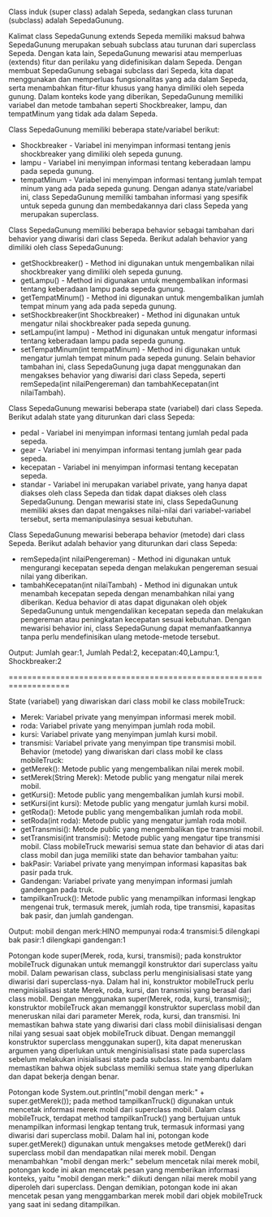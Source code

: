 Class induk (super class) adalah Sepeda, sedangkan class turunan (subclass) adalah SepedaGunung.

Kalimat class SepedaGunung extends Sepeda memiliki maksud bahwa SepedaGunung merupakan sebuah subclass atau turunan dari superclass Sepeda. Dengan kata lain, SepedaGunung mewarisi atau memperluas (extends) fitur dan perilaku yang didefinisikan dalam Sepeda.
Dengan membuat SepedaGunung sebagai subclass dari Sepeda, kita dapat menggunakan dan memperluas fungsionalitas yang ada dalam Sepeda, serta menambahkan fitur-fitur khusus yang hanya dimiliki oleh sepeda gunung. Dalam konteks kode yang diberikan, SepedaGunung memiliki variabel dan metode tambahan seperti Shockbreaker, lampu, dan tempatMinum yang tidak ada dalam Sepeda.

Class SepedaGunung memiliki beberapa state/variabel berikut:
- Shockbreaker - Variabel ini menyimpan informasi tentang jenis shockbreaker yang dimiliki oleh sepeda gunung.
- lampu - Variabel ini menyimpan informasi tentang keberadaan lampu pada sepeda gunung.
- tempatMinum - Variabel ini menyimpan informasi tentang jumlah tempat minum yang ada pada sepeda gunung.
Dengan adanya state/variabel ini, class SepedaGunung memiliki tambahan informasi yang spesifik untuk sepeda gunung dan membedakannya dari class Sepeda yang merupakan superclass.

Class SepedaGunung memiliki beberapa behavior sebagai tambahan dari behavior yang diwarisi dari class Sepeda. Berikut adalah behavior yang dimiliki oleh class SepedaGunung:
- getShockbreaker() - Method ini digunakan untuk mengembalikan nilai shockbreaker yang dimiliki oleh sepeda gunung.
- getLampu() - Method ini digunakan untuk mengembalikan informasi tentang keberadaan lampu pada sepeda gunung.
- getTempatMinum() - Method ini digunakan untuk mengembalikan jumlah tempat minum yang ada pada sepeda gunung.
- setShockbreaker(int Shockbreaker) - Method ini digunakan untuk mengatur nilai shockbreaker pada sepeda gunung.
- setLampu(int lampu) - Method ini digunakan untuk mengatur informasi tentang keberadaan lampu pada sepeda gunung.
- setTempatMinum(int tempatMinum) - Method ini digunakan untuk mengatur jumlah tempat minum pada sepeda gunung.
Selain behavior tambahan ini, class SepedaGunung juga dapat menggunakan dan mengakses behavior yang diwarisi dari class Sepeda, seperti remSepeda(int nilaiPengereman) dan tambahKecepatan(int nilaiTambah).

Class SepedaGunung mewarisi beberapa state (variabel) dari class Sepeda. Berikut adalah state yang diturunkan dari class Sepeda:
- pedal - Variabel ini menyimpan informasi tentang jumlah pedal pada sepeda.
- gear - Variabel ini menyimpan informasi tentang jumlah gear pada sepeda.
- kecepatan - Variabel ini menyimpan informasi tentang kecepatan sepeda.
- standar - Variabel ini merupakan variabel private, yang hanya dapat diakses oleh class Sepeda dan tidak dapat diakses oleh class SepedaGunung.
Dengan mewarisi state ini, class SepedaGunung memiliki akses dan dapat mengakses nilai-nilai dari variabel-variabel tersebut, serta memanipulasinya sesuai kebutuhan.

Class SepedaGunung mewarisi beberapa behavior (metode) dari class Sepeda. Berikut adalah behavior yang diturunkan dari class Sepeda:
- remSepeda(int nilaiPengereman) - Method ini digunakan untuk mengurangi kecepatan sepeda dengan melakukan pengereman sesuai nilai yang diberikan.
- tambahKecepatan(int nilaiTambah) - Method ini digunakan untuk menambah kecepatan sepeda dengan menambahkan nilai yang diberikan.
Kedua behavior di atas dapat digunakan oleh objek SepedaGunung untuk mengendalikan kecepatan sepeda dan melakukan pengereman atau peningkatan kecepatan sesuai kebutuhan. Dengan mewarisi behavior ini, class SepedaGunung dapat memanfaatkannya tanpa perlu mendefinisikan ulang metode-metode tersebut.

Output:
Jumlah gear:1, Jumlah Pedal:2, kecepatan:40,Lampu:1, Shockbreaker:2

===================================================================

State (variabel) yang diwariskan dari class mobil ke class mobileTruck:
- Merek: Variabel private yang menyimpan informasi merek mobil.
- roda: Variabel private yang menyimpan jumlah roda mobil.
- kursi: Variabel private yang menyimpan jumlah kursi mobil.
- transmisi: Variabel private yang menyimpan tipe transmisi mobil.
Behavior (metode) yang diwariskan dari class mobil ke class mobileTruck:
- getMerek(): Metode public yang mengembalikan nilai merek mobil.
- setMerek(String Merek): Metode public yang mengatur nilai merek mobil.
- getKursi(): Metode public yang mengembalikan jumlah kursi mobil.
- setKursi(int kursi): Metode public yang mengatur jumlah kursi mobil.
- getRoda(): Metode public yang mengembalikan jumlah roda mobil.
- setRoda(int roda): Metode public yang mengatur jumlah roda mobil.
- getTransmisi(): Metode public yang mengembalikan tipe transmisi mobil.
- setTransmisi(int transmisi): Metode public yang mengatur tipe transmisi mobil.
Class mobileTruck mewarisi semua state dan behavior di atas dari class mobil dan juga memiliki state dan behavior tambahan yaitu:
- bakPasir: Variabel private yang menyimpan informasi kapasitas bak pasir pada truk.
- Gandengan: Variabel private yang menyimpan informasi jumlah gandengan pada truk.
- tampilkanTruck(): Metode public yang menampilkan informasi lengkap mengenai truk, termasuk merek, jumlah roda, tipe transmisi, kapasitas bak pasir, dan jumlah gandengan.

Output:
mobil dengan merk:HINO
mempunyai roda:4
transmisi:5
dilengkapi bak pasir:1
dilengkapi gandengan:1

Potongan kode super(Merek, roda, kursi, transmisi); pada konstruktor mobileTruck digunakan untuk memanggil konstruktor dari superclass yaitu mobil.
Dalam pewarisan class, subclass perlu menginisialisasi state yang diwarisi dari superclass-nya. Dalam hal ini, konstruktor mobileTruck perlu menginisialisasi state Merek, roda, kursi, dan transmisi yang berasal dari class mobil.
Dengan menggunakan super(Merek, roda, kursi, transmisi);, konstruktor mobileTruck akan memanggil konstruktor superclass mobil dan meneruskan nilai dari parameter Merek, roda, kursi, dan transmisi. Ini memastikan bahwa state yang diwarisi dari class mobil diinisialisasi dengan nilai yang sesuai saat objek mobileTruck dibuat.
Dengan memanggil konstruktor superclass menggunakan super(), kita dapat meneruskan argumen yang diperlukan untuk menginisialisasi state pada superclass sebelum melakukan inisialisasi state pada subclass. Ini membantu dalam memastikan bahwa objek subclass memiliki semua state yang diperlukan dan dapat bekerja dengan benar.

Potongan kode System.out.println("mobil dengan merk:" + super.getMerek()); pada method tampilkanTruck() digunakan untuk mencetak informasi merek mobil dari superclass mobil.
Dalam class mobileTruck, terdapat method tampilkanTruck() yang bertujuan untuk menampilkan informasi lengkap tentang truk, termasuk informasi yang diwarisi dari superclass mobil. Dalam hal ini, potongan kode super.getMerek() digunakan untuk mengakses metode getMerek() dari superclass mobil dan mendapatkan nilai merek mobil.
Dengan menambahkan "mobil dengan merk:" sebelum mencetak nilai merek mobil, potongan kode ini akan mencetak pesan yang memberikan informasi konteks, yaitu "mobil dengan merk:" diikuti dengan nilai merek mobil yang diperoleh dari superclass.
Dengan demikian, potongan kode ini akan mencetak pesan yang menggambarkan merek mobil dari objek mobileTruck yang saat ini sedang ditampilkan.

